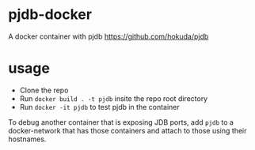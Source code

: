 # pjdb-docker

A docker container with pjdb https://github.com/hokuda/pjdb

# usage

- Clone the repo
- Run `docker build . -t pjdb` insite the repo root directory
- Run `docker -it pjdb` to test pjdb in the container

To debug another container that is exposing JDB ports, add `pjdb` to a docker-network that has those containers and attach to those using their hostnames.
